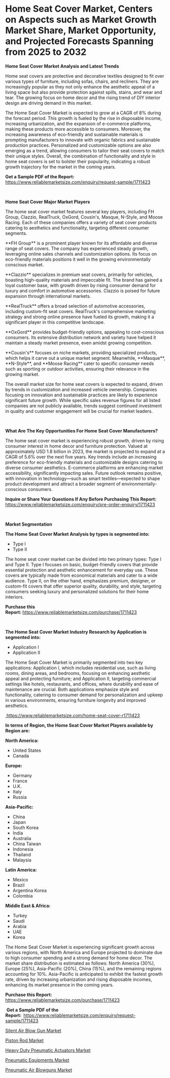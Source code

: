 <p><h1>Home Seat Cover Market, Centers on Aspects such as Market Growth Market Share, Market Opportunity, and Projected Forecasts Spanning from 2025 to 2032</h1></p><p><strong>Home Seat Cover Market Analysis and Latest Trends</strong></p>
<p><p>Home seat covers are protective and decorative textiles designed to fit over various types of furniture, including sofas, chairs, and recliners. They are increasingly popular as they not only enhance the aesthetic appeal of a living space but also provide protection against spills, stains, and wear and tear. The growing focus on home decor and the rising trend of DIY interior design are driving demand in this market.</p><p>The Home Seat Cover Market is expected to grow at a CAGR of 8% during the forecast period. This growth is fueled by the rise in disposable income, increasing urbanization, and the expansion of e-commerce platforms, making these products more accessible to consumers. Moreover, the increasing awareness of eco-friendly and sustainable materials is prompting manufacturers to innovate with organic fabrics and sustainable production practices. Personalized and customizable options are also emerging as a trend, allowing consumers to tailor their seat covers to match their unique styles. Overall, the combination of functionality and style in home seat covers is set to bolster their popularity, indicating a robust growth trajectory for the market in the coming years.</p></p>
<p><strong>Get a Sample PDF of the Report:&nbsp;</strong> <a href="https://www.reliablemarketsize.com/enquiry/request-sample/1711423?utm_campaign=1885&utm_medium=2&utm_source=Github&utm_content=ia&utm_term=27032025&utm_id=home-seat-cover">https://www.reliablemarketsize.com/enquiry/request-sample/1711423</a></p>
<p>&nbsp;</p>
<p><strong>Home Seat Cover Major Market Players</strong></p>
<p><p>The home seat cover market features several key players, including FH Group, Clazzio, RealTruck, OxGord, Cousin's, Masque, N-Style, and Moose Racing. Each of these companies offers a variety of seat cover products catering to aesthetics and functionality, targeting different consumer segments.</p><p>**FH Group** is a prominent player known for its affordable and diverse range of seat covers. The company has experienced steady growth, leveraging online sales channels and customization options. Its focus on eco-friendly materials positions it well in the growing environmentally conscious market.</p><p>**Clazzio** specializes in premium seat covers, primarily for vehicles, boasting high-quality materials and impeccable fit. The brand has gained a loyal customer base, with growth driven by rising consumer demand for luxury and comfort in automotive accessories. Clazzio is poised for future expansion through international markets.</p><p>**RealTruck** offers a broad selection of automotive accessories, including custom-fit seat covers. RealTruck's comprehensive marketing strategy and strong online presence have fueled its growth, making it a significant player in this competitive landscape. </p><p>**OxGord** provides budget-friendly options, appealing to cost-conscious consumers. Its extensive distribution network and variety have helped it maintain a steady market presence, even amidst growing competition.</p><p>**Cousin's** focuses on niche markets, providing specialized products, which helps it carve out a unique market segment. Meanwhile, **Masque**, **N-Style**, and **Moose Racing** cater to specific consumer needs such as sporting or outdoor activities, ensuring their relevance in the growing market.</p><p>The overall market size for home seat covers is expected to expand, driven by trends in customization and increased vehicle ownership. Companies focusing on innovation and sustainable practices are likely to experience significant future growth. While specific sales revenue figures for all listed companies are not publicly available, trends suggest continued investment in quality and customer engagement will be crucial for market leaders.</p></p>
<p>&nbsp;</p>
<p><strong>What Are The Key Opportunities For Home Seat Cover Manufacturers?</strong></p>
<p><p>The home seat cover market is experiencing robust growth, driven by rising consumer interest in home decor and furniture protection. Valued at approximately USD 1.8 billion in 2023, the market is projected to expand at a CAGR of 5.6% over the next five years. Key trends include an increasing preference for eco-friendly materials and customizable designs catering to diverse consumer aesthetics. E-commerce platforms are enhancing market accessibility, significantly impacting sales. Future outlook remains positive, with innovation in technology—such as smart textiles—expected to shape product development and attract a broader segment of environmentally-conscious consumers.</p></p>
<p><strong>Inquire or Share Your Questions If Any Before Purchasing This Report:</strong> <a href="https://www.reliablemarketsize.com/enquiry/pre-order-enquiry/1711423?utm_campaign=1885&utm_medium=2&utm_source=Github&utm_content=ia&utm_term=27032025&utm_id=home-seat-cover">https://www.reliablemarketsize.com/enquiry/pre-order-enquiry/1711423</a></p>
<p>&nbsp;</p>
<p><strong>Market Segmentation</strong></p>
<p><strong>The Home Seat Cover Market Analysis by types is segmented into:</strong></p>
<p><ul><li>Type I</li><li>Type II</li></ul></p>
<p><p>The home seat cover market can be divided into two primary types: Type I and Type II. Type I focuses on basic, budget-friendly covers that provide essential protection and aesthetic enhancement for everyday use. These covers are typically made from economical materials and cater to a wide audience. Type II, on the other hand, emphasizes premium, designer, or custom-fit covers that offer superior quality, durability, and style, targeting consumers seeking luxury and personalized solutions for their home interiors.</p></p>
<p><strong>Purchase this Report:&nbsp;</strong><a href="https://www.reliablemarketsize.com/purchase/1711423?utm_campaign=1885&utm_medium=2&utm_source=Github&utm_content=ia&utm_term=27032025&utm_id=home-seat-cover">https://www.reliablemarketsize.com/purchase/1711423</a></p>
<p>&nbsp;</p>
<p><strong>The Home Seat Cover Market Industry Research by Application is segmented into:</strong></p>
<p><ul><li>Application I</li><li>Application II</li></ul></p>
<p><p>The Home Seat Cover Market is primarily segmented into two key applications: Application I, which includes residential use, such as living rooms, dining areas, and bedrooms, focusing on enhancing aesthetic appeal and protecting furniture; and Application II, targeting commercial settings like hotels, restaurants, and offices, where durability and ease of maintenance are crucial. Both applications emphasize style and functionality, catering to consumer demand for personalization and upkeep in various environments, ensuring furniture longevity and improved aesthetics.</p></p>
<p><a href="https://www.reliablemarketsize.com/home-seat-cover-r1711423?utm_campaign=1885&utm_medium=2&utm_source=Github&utm_content=ia&utm_term=27032025&utm_id=home-seat-cover">&nbsp;https://www.reliablemarketsize.com/home-seat-cover-r1711423</a></p>
<p><strong>In terms of Region, the Home Seat Cover Market Players available by Region are:</strong></p>
<p>
    <p> <strong> North America: </strong>
        <ul>
            <li>United States</li>
            <li>Canada</li>
        </ul>
        </p> 
    <p> <strong> Europe: </strong>
        <ul>
            <li>Germany</li>
            <li>France</li>
            <li>U.K.</li>
            <li>Italy</li>
            <li>Russia</li>
        </ul>
        </p> 
    <p> <strong> Asia-Pacific: </strong>
        <ul>
            <li>China</li>
            <li>Japan</li>
            <li>South Korea</li>
            <li>India</li>
            <li>Australia</li>
            <li>China Taiwan</li>
            <li>Indonesia</li>
            <li>Thailand</li>
            <li>Malaysia</li>
        </ul>
        </p> 
    <p> <strong> Latin America: </strong>
        <ul>
            <li>Mexico</li>
            <li>Brazil</li>
            <li>Argentina Korea</li>
            <li>Colombia</li>
        </ul>
        </p> 
    <p> <strong> Middle East & Africa: </strong>
        <ul>
            <li>Turkey</li>
            <li>Saudi</li>
            <li>Arabia</li>
            <li>UAE</li>
            <li>Korea</li>
        </ul>
    </p>
    </p>
<p><p>The Home Seat Cover Market is experiencing significant growth across various regions, with North America and Europe projected to dominate due to high consumer spending and a strong demand for home decor. The market share distribution is estimated as follows: North America (30%), Europe (25%), Asia-Pacific (20%), China (15%), and the remaining regions accounting for 10%. Asia-Pacific is anticipated to exhibit the fastest growth rate, driven by increasing urbanization and rising disposable incomes, enhancing its market presence in the coming years.</p></p>
<p><strong>Purchase this Report: </strong><a href="https://www.reliablemarketsize.com/purchase/1711423?utm_campaign=1885&utm_medium=2&utm_source=Github&utm_content=ia&utm_term=27032025&utm_id=home-seat-cover">https://www.reliablemarketsize.com/purchase/1711423</a></p>
<p>&nbsp;<strong>Get a Sample PDF of the Report:&nbsp;&nbsp;</strong><a href="https://www.reliablemarketsize.com/enquiry/request-sample/1711423?utm_campaign=1885&utm_medium=2&utm_source=Github&utm_content=ia&utm_term=27032025&utm_id=home-seat-cover">https://www.reliablemarketsize.com/enquiry/request-sample/1711423</a></p>
<p><strong></strong></p>
<p><p><a href="https://github.com/laverkyllozc/Market-Research-Report-List-1/blob/main/silent-air-blow-gun-market.md?utm_campaign=1885&utm_medium=2&utm_source=Github&utm_content=ia&utm_term=27032025&utm_id=home-seat-cover">Silent Air Blow Gun Market</a></p><p><a href="https://github.com/clemmheisefy/Market-Research-Report-List-1/blob/main/piston-rod-market.md?utm_campaign=1885&utm_medium=2&utm_source=Github&utm_content=ia&utm_term=27032025&utm_id=home-seat-cover">Piston Rod Market</a></p><p><a href="https://github.com/puttslukis59/Market-Research-Report-List-1/blob/main/heavy-duty-pneumatic-actuators-market.md?utm_campaign=1885&utm_medium=2&utm_source=Github&utm_content=ia&utm_term=27032025&utm_id=home-seat-cover">Heavy Duty Pneumatic Actuators Market</a></p><p><a href="https://github.com/foddekampo/Market-Research-Report-List-1/blob/main/pneumatic-equipments-market.md?utm_campaign=1885&utm_medium=2&utm_source=Github&utm_content=ia&utm_term=27032025&utm_id=home-seat-cover">Pneumatic Equipments Market</a></p><p><a href="https://github.com/furnoirons9e/Market-Research-Report-List-1/blob/main/pneumatic-air-blowguns-market.md?utm_campaign=1885&utm_medium=2&utm_source=Github&utm_content=ia&utm_term=27032025&utm_id=home-seat-cover">Pneumatic Air Blowguns Market</a></p></p>